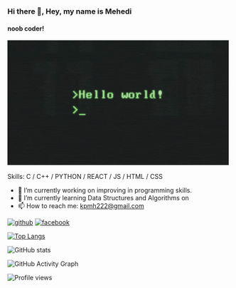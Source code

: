 ### Hi there 👋, Hey, my name is Mehedi
#### noob coder!
![noob coder!](https://github.com/MeheD1i/MeheD1i/blob/main/hello-world.gif)


Skills: C / C++ / PYTHON / REACT / JS / HTML / CSS

- 🔭 I’m currently working on improving in programming skills. 
- 🌱 I’m currently learning Data Structures and Algorithms on 
- 📫 How to reach me: kpmh222@gmail.com 


[<img src='https://cdn.jsdelivr.net/npm/simple-icons@3.0.1/icons/github.svg' alt='github' height='40'>](https://github.com/MeheD1i)  [<img src='https://cdn.jsdelivr.net/npm/simple-icons@3.0.1/icons/facebook.svg' alt='facebook' height='40'>](https://www.facebook.com/www.facebook.com/exequiel.mehedi)  

[![Top Langs](https://github-readme-stats.vercel.app/api/top-langs/?username=MeheD1i)](https://github.com/anuraghazra/github-readme-stats)

![GitHub stats](https://github-readme-stats.vercel.app/api?username=MeheD1i&show_icons=true)  

![GitHub Activity Graph](https://activity-graph.herokuapp.com/graph?username=MeheD1i)  

![Profile views](https://gpvc.arturio.dev/MeheD1i)  
